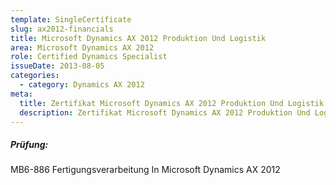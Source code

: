 ```yaml
---
template: SingleCertificate
slug: ax2012-financials
title: Microsoft Dynamics AX 2012 Produktion Und Logistik
area: Microsoft Dynamics AX 2012
role: Certified Dynamics Specialist
issueDate: 2013-08-05
categories:
  - category: Dynamics AX 2012
meta:
  title: Zertifikat Microsoft Dynamics AX 2012 Produktion Und Logistik
  description: Zertifikat Microsoft Dynamics AX 2012 Produktion Und Logistik
---
```

##### Prüfung:

MB6-886 Fertigungsverarbeitung In Microsoft Dynamics AX 2012 